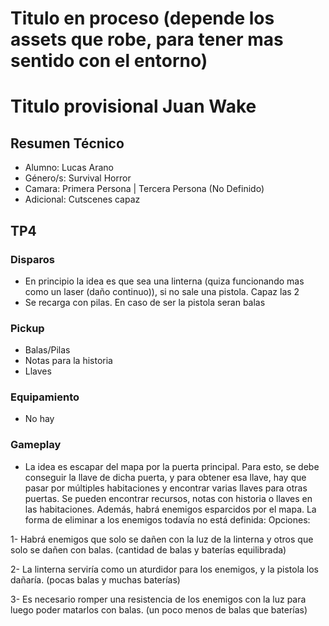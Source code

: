 # Titulo en proceso (depende los assets que robe, para tener mas sentido con el entorno)
# Titulo provisional Juan Wake

## Resumen Técnico
- Alumno: Lucas Arano
- Género/s: Survival Horror
- Camara: Primera Persona | Tercera Persona (No Definido)
- Adicional: Cutscenes capaz

## TP4

### Disparos
- En principio la idea es que sea una linterna (quiza funcionando mas como un laser (daño continuo)), si no sale una pistola. Capaz las 2
- Se recarga con pilas. En caso de ser la pistola seran balas

### Pickup
- Balas/Pilas
- Notas para la historia
- Llaves

### Equipamiento
- No hay

### Gameplay
- La idea es escapar del mapa por la puerta principal. Para esto, se debe conseguir la llave de dicha puerta, y para obtener esa llave, 
hay que pasar por múltiples habitaciones y encontrar varias llaves para otras puertas. Se pueden encontrar recursos, notas con historia o llaves en las habitaciones. 
Además, habrá enemigos esparcidos por el mapa. La forma de eliminar a los enemigos todavía no está definida:
Opciones:

1- Habrá enemigos que solo se dañen con la luz de la linterna y otros que solo se dañen con balas. (cantidad de balas y baterías equilibrada) 

2- La linterna serviría como un aturdidor para los enemigos, y la pistola los dañaría. (pocas balas y muchas baterías) 

3- Es necesario romper una resistencia de los enemigos con la luz para luego poder matarlos con balas. (un poco menos de balas que baterías)
